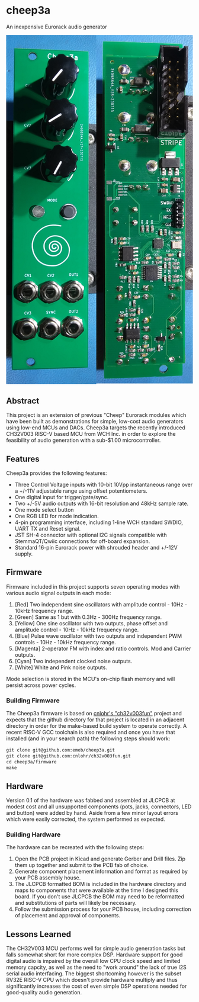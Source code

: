 # cheep3a
An inexpensive Eurorack audio generator

<img src="doc/cheep3a.jpg" width="640" />

## Abstract
This project is an extension of previous "Cheep" Eurorack modules which have been
built as demonstrations for simple, low-cost audio generators using low-end MCUs
and DACs. Cheep3a targets the recently introduced CH32V003 RISC-V based MCU from
WCH Inc. in order to explore the feasibility of audio generation with a sub-$1.00
microcontroller.

## Features
Cheep3a provides the following features:
* Three Control Voltage inputs with 10-bit 10Vpp instantaneous range over a +/-11V
adjustable range using offset potentiometers.
* One digital input for trigger/gate/sync.
* Two +/-5V audio outputs with 16-bit resolution and 48kHz sample rate.
* One mode select button
* One RGB LED for mode indication.
* 4-pin programming interface, including 1-line WCH standard SWDIO, UART TX and
Reset signal.
* JST SH-4 connector with optional I2C signals compatible with StemmaQT/Qwiic
connections for off-board expansion.
* Standard 16-pin Eurorack power with shrouded header and +/-12V supply.

## Firmware
Firmware included in this project supports seven operating modes with various
audio signal outputs in each mode:
1. [Red] Two independent sine oscillators with amplitude control - 10Hz - 10kHz
frequency range.
2. [Green] Same as 1 but with 0.3Hz - 300Hz frequency range.
3. [Yellow] One sine oscillator with two outputs, phase offset and amplitude
control - 10Hz - 10kHz frequency range.
4. [Blue] Pulse wave oscillator with two outputs and independent PWM
controls - 10Hz - 10kHz frequency range.
5. [Magenta] 2-operator FM with index and ratio controls. Mod and Carrier outputs.
6. [Cyan] Two independent clocked noise outputs.
7. [White] White and Pink noise outputs.

Mode selection is stored in the MCU's on-chip flash memory and will persist
across power cycles.

### Building Firmware
The Cheep3a firmware is based on [cnlohr's "ch32v003fun"](https://github.com/cnlohr/ch32v003fun)
project and expects that the github directory for that project is located in
an adjacent directory in order for the make-based build system to operate
correctly. A recent RISC-V GCC toolchain is also required and once you have
that installed (and in your search path) the following steps should work:

```
git clone git@github.com:emeb/cheep3a.git
git clone git@github.com:cnlohr/ch32v003fun.git
cd cheep3a/firmware
make
```

## Hardware
Version 0.1 of the hardware was fabbed and assembled at JLCPCB at modest cost and
all unsupported components (pots, jacks, connectors, LED and button) were added
by hand. Aside from a few minor layout errors which were easily corrected, the
system performed as expected.

### Building Hardware
The hardware can be recreated with the following steps:
1. Open the PCB project in Kicad and generate Gerber and Drill files. Zip them
up together and submit to the PCB fab of choice.
2. Generate component placement information and format as required by your
PCB assembly house.
3. The JLCPCB formatted BOM is included in the hardware directory and maps to
components that were available at the time I designed this board. If you don't
use JLCPCB the BOM may need to be reformatted and substitutions of parts will
likely be necessary.
4. Follow the submission process for your PCB house, including correction of
placement and approval of components.

## Lessons Learned
The CH32V003 MCU performs well for simple audio generation tasks but falls
somewhat short for more complex DSP. Hardware support for good digital audio is
impaired by the overall low CPU clock speed and limited memory capcity, as well
as the need to "work around" the lack of true I2S serial audio interfacing. The
biggest shortcoming however is the subset RV32E RISC-V CPU which doesn't provide
hardware multiply and thus significantly increases the cost of even simple DSP
operations needed for good-quality audio generation.

